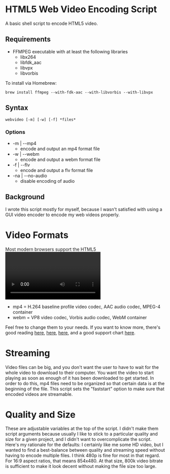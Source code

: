 # HTML5 Web Video Encoding Script

A basic shell script to encode HTML5 video.

## Requirements

- FFMPEG executable with at least the following libraries
	- libx264
	- libfdk_aac
	- libvpx
	- libvorbis

To install via Homebrew:

    brew install ffmpeg --with-fdk-aac --with-libvorbis --with-libvpx

## Syntax

`webvideo [-m] [-w] [-f] *files*`

### Options
- -m | --mp4
	- encode and output an mp4 format file
- -w | --webm
	- encode and output a webm format file
- -f | --flv
	- encode and output a flv format file
- -na | --no-audio
	- disable encoding of audio

## Background

I wrote this script mostly for myself, because I wasn't satisfied with using a GUI video encoder to encode my web videos properly.

# Video Formats

Most modern browsers support the HTML5 <video> element, but unfortunately it's not that easy. A single video file has two important components: the "container" and the "codec". Because of differing philosophical and legal opinions on the free vs licensed available container and codec formats, browser support for the different combinations is varied. Currently (as of Oct 2014), there isn't a perfect single combination of container + codec that works in all browsers. There *is* a leader, however, which is MPEG4/H.264. That's supported by the latest version of every major browser except Opera and the OSX version of Firefox. To cover those, you need WebM/VP8. Keep in mind also that not all users are geeks like us and running the latest version of their broswer on the latest OS. So, the last thing to have would be a (ugh!) Flash video fallback. And then there's mobile browsers to consider. This script gives the option to encode the 2 major formats (referred to henceforth as mp4 and webm, respectively), as that should generally cover most modern users without going overboard. More specifically, I've set:

- mp4 = H.264 baseline profile video codec, AAC audio codec, MPEG-4 container
- webm = VP8 video codec, Vorbis audio codec, WebM container

Feel free to change them to your needs. If you want to know more, there's good reading [here](https://developer.mozilla.org/en-US/docs/Web/HTML/Supported_media_formats), [here](http://diveintohtml5.info/video.html), [here](http://blog.zencoder.com/2013/09/13/what-formats-do-i-need-for-html5-video/), and a good support chart [here](http://caniuse.com/#feat=video).

# Streaming

Video files can be big, and you don't want the user to have to wait for the whole video to download to their computer. You want the video to start playing as soon as enough of it has been downloaded to get started. In order to do this, mp4 files need to be organized so that certain data is at the beginning of the file. This script sets the "faststart" option to make sure that encoded videos are streamable.

# Quality and Size

These are adjustable variables at the top of the script. I didn't make them script arguments because usually I like to stick to a particular quality and size for a given project, and I didn't want to overcomplicate the script. Here's my rationale for the defaults: I certainly like me some HD video, but I wanted to find a best-balance between quality and streaming speed without having to encode multiple files. I think 480p is fine for most in that regard. For 16:9 aspect ratios, that means 854x480. At that size, 800k video bitrate is sufficient to make it look decent without making the file size too large.